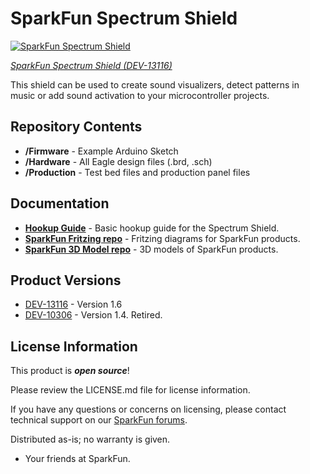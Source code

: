 SparkFun Spectrum Shield
========================

[![SparkFun Spectrum Shield](https://cdn.sparkfun.com//assets/parts/1/0/1/6/8/13116-01a.jpg)](https://www.sparkfun.com/products/13116)

[*SparkFun Spectrum Shield (DEV-13116)*](https://www.sparkfun.com/products/13116)

 This shield can be used to create sound visualizers, detect patterns in music or add sound activation to your microcontroller projects.

Repository Contents
-------------------
* **/Firmware** - Example Arduino Sketch
* **/Hardware** - All Eagle design files (.brd, .sch)
* **/Production** - Test bed files and production panel files

Documentation
--------------
* **[Hookup Guide](https://learn.sparkfun.com/tutorials/spectrum-shield-hookup-guide-v2)** - Basic hookup guide for the Spectrum Shield.
* **[SparkFun Fritzing repo](https://github.com/sparkfun/Fritzing_Parts)** - Fritzing diagrams for SparkFun products.
* **[SparkFun 3D Model repo](https://github.com/sparkfun/3D_Models)** - 3D models of SparkFun products. 

Product Versions
----------------
* [DEV-13116](https://www.sparkfun.com/products/13116) - Version 1.6
* [DEV-10306](https://www.sparkfun.com/products/10306) - Version 1.4. Retired. 

License Information
-------------------

This product is _**open source**_! 

Please review the LICENSE.md file for license information. 

If you have any questions or concerns on licensing, please contact technical support on our [SparkFun forums](https://forum.sparkfun.com/viewforum.php?f=152).

Distributed as-is; no warranty is given.

- Your friends at SparkFun.

